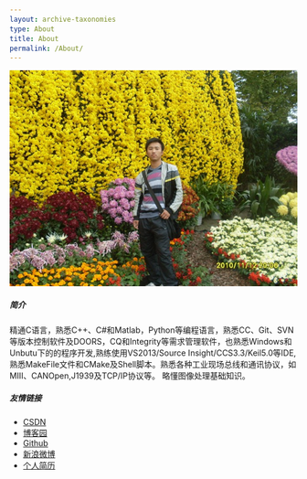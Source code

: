 ```yaml
---
layout: archive-taxonomies
type: About
title: About
permalink: /About/
---
```

![](image/personal.jpg)
##### 简介
精通C语言，熟悉C++、C#和Matlab，Python等编程语言，熟悉CC、Git、SVN等版本控制软件及DOORS，CQ和Integrity等需求管理软件，也熟悉Windows和Unbutu下的的程序开发,熟练使用VS2013/Source Insight/CCS3.3/Keil5.0等IDE,熟悉MakeFile文件和CMake及Shell脚本。熟悉各种工业现场总线和通讯协议，如MIII、CANOpen,J1939及TCP/IP协议等。 略懂图像处理基础知识。

##### 友情链接
- <a href="https://blog.csdn.net/wujizhishang" target="_blank">CSDN</a>
- <a href="https://www.cnblogs.com/songweiren/" target="_blank">博客园</a>
- <a href="https://github.com/DarrenSong" target="_blank">Github</a>
- <a href="https://weibo.com/u/2465540232" target="_blank">新浪微博</a>
- <a href="http://darrensong.github.io/SWR_Resume.html" target="_blank">个人简历</a>